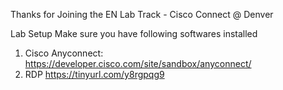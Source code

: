 Thanks for Joining the EN Lab Track - Cisco Connect @ Denver

Lab Setup 
Make sure you have following softwares installed
  1. Cisco Anyconnect: https://developer.cisco.com/site/sandbox/anyconnect/
  2. RDP https://tinyurl.com/y8rgpqg9
  
  
